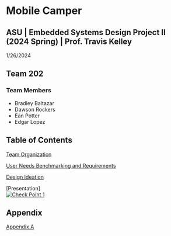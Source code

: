 
# Mobile Camper

## ASU | Embedded Systems Design Project II (2024 Spring) | Prof. Travis Kelley

1/26/2024

## Team 202 


### Team Members

* Bradley Baltazar
* Dawson Rockers
* Ean Potter
* Edgar Lopez

## Table of Contents

[Team Organization](/Team_Organization.md)

[User Needs Benchmarking and Requirements](/User_Needs_Benchmarking_and_Requirements.md)

[Design Ideation](/Design_Ideation.md)

[Presentation]
<br>
[![Check Point 1](https://i.imghippo.com/files/1706385362.jpg)](https://m.youtube.com/watch?v=wKID-S3ufrU)

## Appendix

[Appendix A](Appendix_A.md)


